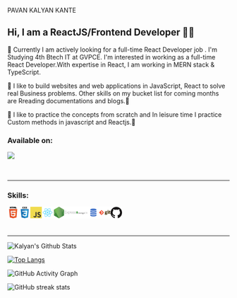 PAVAN KALYAN KANTE

## Hi, I am a ReactJS/Frontend Developer 👩‍💻

🔭 Currently I am actively looking for a full-time React Developer job . I'm Studying 4th Btech IT at GVPCE. I'm interested in working as a full-time React Developer.With expertise in React, I am working in MERN stack & TypeScript.

🌱 I like to build websites and web applications in JavaScript, React to solve real Business problems. Other skills on my bucket list for coming months are Rreading documentations and blogs.🙂

🌱 I like to practice the concepts from scratch and In leisure time I practice Custom methods in javascript and Reactjs.🙂

### Available on:

<a href="https://www.linkedin.com/in/pavan-kalyan-kante-817a64239"><img height="30" src="https://github.com/WaylonWalker/WaylonWalker/blob/main/icon/linkedin.png?raw=true"></a>&nbsp;&nbsp;

<br />

---

### Skills:

<img align="left" alt="HTML5" width="26px" src="https://raw.githubusercontent.com/github/explore/80688e429a7d4ef2fca1e82350fe8e3517d3494d/topics/html/html.png" />

<img align="left" alt="CSS3" width="26px" src="https://raw.githubusercontent.com/github/explore/80688e429a7d4ef2fca1e82350fe8e3517d3494d/topics/css/css.png" />

<img align="left" alt="JavaScript" width="26px" src="https://raw.githubusercontent.com/github/explore/80688e429a7d4ef2fca1e82350fe8e3517d3494d/topics/javascript/javascript.png" />

<img align="left" alt="React" width="26px" src="https://raw.githubusercontent.com/github/explore/80688e429a7d4ef2fca1e82350fe8e3517d3494d/topics/react/react.png" />

<img align="left" alt="Node.js" width="26px" src="https://raw.githubusercontent.com/github/explore/80688e429a7d4ef2fca1e82350fe8e3517d3494d/topics/nodejs/nodejs.png" />

<img align="left" alt="Node.js" width="26px" src="https://raw.githubusercontent.com/github/explore/80688e429a7d4ef2fca1e82350fe8e3517d3494d/topics/express/express.png" />

<img align="left" alt="Node.js" width="26px" src="https://raw.githubusercontent.com/github/explore/80688e429a7d4ef2fca1e82350fe8e3517d3494d/topics/mongodb/mongodb.png" />

<img align="left" alt="SQL" width="26px" src="https://raw.githubusercontent.com/github/explore/80688e429a7d4ef2fca1e82350fe8e3517d3494d/topics/sql/sql.png" />

<img align="left" alt="Git" width="26px" src="https://raw.githubusercontent.com/github/explore/80688e429a7d4ef2fca1e82350fe8e3517d3494d/topics/git/git.png" />

<img align="left" alt="GitHub" width="26px" src="https://raw.githubusercontent.com/github/explore/78df643247d429f6cc873026c0622819ad797942/topics/github/github.png" />

<br />
<br />
<br />

---

![Kalyan's Github Stats](https://github-readme-stats.vercel.app/api?username=PAVAN-KALYAN-KANTE&count_private=true&theme=dracula&show_icons=true)

[![Top Langs](https://github-readme-stats.vercel.app/api/top-langs/?username=PAVAN-KALYAN-KANTE)](https://github.com/anuraghazra/github-readme-stats)

![GitHub Activity Graph](https://activity-graph.herokuapp.com/graph?username=PAVAN-KAlYAN-KANTE)

![GitHub streak stats](https://github-readme-streak-stats.herokuapp.com/?user=PAVAN-KAlYAN-KANTE)

[linkedin]: https://www.linkedin.com/in/pavan-kalyan-kante-817a64239
[github]: https://github.com/PAVAN-KAlYAN-KANTE
